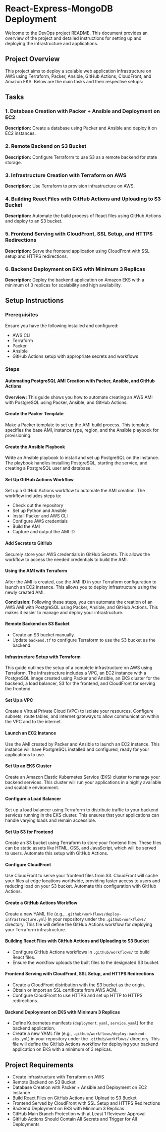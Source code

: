 # React-Express-MongoDB Deployment

Welcome to the DevOps project README. This document provides an overview of the project and detailed instructions for setting up and deploying the infrastructure and applications.

## Project Overview

This project aims to deploy a scalable web application infrastructure on AWS using Terraform, Packer, Ansible, GitHub Actions, CloudFront, and Amazon EKS. Below are the main tasks and their respective setups:

## Tasks

### 1. Database Creation with Packer + Ansible and Deployment on EC2
**Description:** Create a database using Packer and Ansible and deploy it on EC2 instances.

### 2. Remote Backend on S3 Bucket
**Description:** Configure Terraform to use S3 as a remote backend for state storage.

### 3. Infrastructure Creation with Terraform on AWS
**Description:** Use Terraform to provision infrastructure on AWS.

### 4. Building React Files with GitHub Actions and Uploading to S3 Bucket
**Description:** Automate the build process of React files using GitHub Actions and deploy to an S3 bucket.

### 5. Frontend Serving with CloudFront, SSL Setup, and HTTPS Redirections
**Description:** Serve the frontend application using CloudFront with SSL setup and HTTPS redirections.

### 6. Backend Deployment on EKS with Minimum 3 Replicas
**Description:** Deploy the backend application on Amazon EKS with a minimum of 3 replicas for scalability and high availability.

## Setup Instructions

### Prerequisites
Ensure you have the following installed and configured:
- AWS CLI
- Terraform
- Packer
- Ansible
- GitHub Actions setup with appropriate secrets and workflows

### Steps

#### Automating PostgreSQL AMI Creation with Packer, Ansible, and GitHub Actions

**Overview:** This guide shows you how to automate creating an AWS AMI with PostgreSQL using Packer, Ansible, and GitHub Actions.

#### Create the Packer Template
Make a Packer template to set up the AMI build process. This template specifies the base AMI, instance type, region, and the Ansible playbook for provisioning.

#### Create the Ansible Playbook
Write an Ansible playbook to install and set up PostgreSQL on the instance. The playbook handles installing PostgreSQL, starting the service, and creating a PostgreSQL user and database.

#### Set Up GitHub Actions Workflow
Set up a GitHub Actions workflow to automate the AMI creation. The workflow includes steps to:
- Check out the repository
- Set up Python and Ansible
- Install Packer and AWS CLI
- Configure AWS credentials
- Build the AMI
- Capture and output the AMI ID

#### Add Secrets to GitHub
Securely store your AWS credentials in GitHub Secrets. This allows the workflow to access the needed credentials to build the AMI.

#### Using the AMI with Terraform
After the AMI is created, use the AMI ID in your Terraform configuration to launch an EC2 instance. This allows you to deploy infrastructure using the newly created AMI.

**Conclusion:** Following these steps, you can automate the creation of an AWS AMI with PostgreSQL using Packer, Ansible, and GitHub Actions. This makes it easier to manage and deploy your infrastructure.

#### Remote Backend on S3 Bucket
- Create an S3 bucket manually.
- Update `backend.tf` to configure Terraform to use the S3 bucket as the backend.

#### Infrastructure Setup with Terraform

This guide outlines the setup of a complete infrastructure on AWS using Terraform. The infrastructure includes a VPC, an EC2 instance with a PostgreSQL image created using Packer and Ansible, an EKS cluster for the backend, a load balancer, S3 for the frontend, and CloudFront for serving the frontend.

#### Set Up a VPC
Create a Virtual Private Cloud (VPC) to isolate your resources. Configure subnets, route tables, and internet gateways to allow communication within the VPC and to the internet.

#### Launch an EC2 Instance
Use the AMI created by Packer and Ansible to launch an EC2 instance. This instance will have PostgreSQL installed and configured, ready for your applications to use.

#### Set Up an EKS Cluster
Create an Amazon Elastic Kubernetes Service (EKS) cluster to manage your backend services. This cluster will run your applications in a highly available and scalable environment.

#### Configure a Load Balancer
Set up a load balancer using Terraform to distribute traffic to your backend services running in the EKS cluster. This ensures that your applications can handle varying loads and remain accessible.

#### Set Up S3 for Frontend
Create an S3 bucket using Terraform to store your frontend files. These files can be static assets like HTML, CSS, and JavaScript, which will be served to users. Automate this setup with GitHub Actions.

#### Configure CloudFront
Use CloudFront to serve your frontend files from S3. CloudFront will cache your files at edge locations worldwide, providing faster access to users and reducing load on your S3 bucket. Automate this configuration with GitHub Actions.

#### Create a GitHub Actions Workflow
Create a new YAML file (e.g., `.github/workflows/deploy-infrastructure.yml`) in your repository under the `.github/workflows/` directory. This file will define the GitHub Actions workflow for deploying your Terraform infrastructure.

#### Building React Files with GitHub Actions and Uploading to S3 Bucket
- Configure GitHub Actions workflows in `.github/workflows/` to build React files.
- Ensure the workflow uploads the built files to the designated S3 bucket.

#### Frontend Serving with CloudFront, SSL Setup, and HTTPS Redirections
- Create a CloudFront distribution with the S3 bucket as the origin.
- Obtain or import an SSL certificate from AWS ACM.
- Configure CloudFront to use HTTPS and set up HTTP to HTTPS redirections.

#### Backend Deployment on EKS with Minimum 3 Replicas
- Define Kubernetes manifests (`deployment.yaml`, `service.yaml`) for the backend application.
- Create a new YAML file (e.g., `.github/workflows/deploy-backend-eks.yml`) in your repository under the `.github/workflows/` directory. This file will define the GitHub Actions workflow for deploying your backend application on EKS with a minimum of 3 replicas.

## Project Requirements
- Create Infrastructure with Terraform on AWS
- Remote Backend on S3 Bucket
- Database Creation with Packer + Ansible and Deployment on EC2 Instance
- Build React Files on GitHub Actions and Upload to S3 Bucket
- Frontend Served by CloudFront with SSL Setup and HTTPS Redirections
- Backend Deployment on EKS with Minimum 3 Replicas
- GitHub Main Branch Protection with at Least 1 Reviewer Approval
- GitHub Actions Should Contain All Secrets and Trigger for All Deployments
